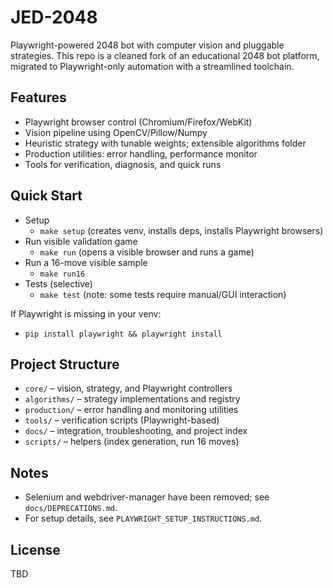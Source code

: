 # JED-2048

Playwright-powered 2048 bot with computer vision and pluggable strategies. This repo is a cleaned fork of an educational 2048 bot platform, migrated to Playwright-only automation with a streamlined toolchain.

## Features
- Playwright browser control (Chromium/Firefox/WebKit)
- Vision pipeline using OpenCV/Pillow/Numpy
- Heuristic strategy with tunable weights; extensible algorithms folder
- Production utilities: error handling, performance monitor
- Tools for verification, diagnosis, and quick runs

## Quick Start
- Setup
  - `make setup`  (creates venv, installs deps, installs Playwright browsers)
- Run visible validation game
  - `make run`    (opens a visible browser and runs a game)
- Run a 16-move visible sample
  - `make run16`
- Tests (selective)
  - `make test`   (note: some tests require manual/GUI interaction)

If Playwright is missing in your venv:
- `pip install playwright && playwright install`

## Project Structure
- `core/` – vision, strategy, and Playwright controllers
- `algorithms/` – strategy implementations and registry
- `production/` – error handling and monitoring utilities
- `tools/` – verification scripts (Playwright-based)
- `docs/` – integration, troubleshooting, and project index
- `scripts/` – helpers (index generation, run 16 moves)

## Notes
- Selenium and webdriver-manager have been removed; see `docs/DEPRECATIONS.md`.
- For setup details, see `PLAYWRIGHT_SETUP_INSTRUCTIONS.md`.

## License
TBD
